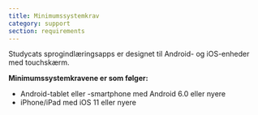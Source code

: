 ```yaml
---
title: Minimumssystemkrav
category: support 
section: requirements
---
```

Studycats sprogindlæringsapps er designet til Android- og iOS-enheder med touchskærm.


**Minimumssystemkravene er som følger:**


* Android-tablet eller -smartphone med Android 6.0 eller nyere
* iPhone/iPad med iOS 11 eller nyere